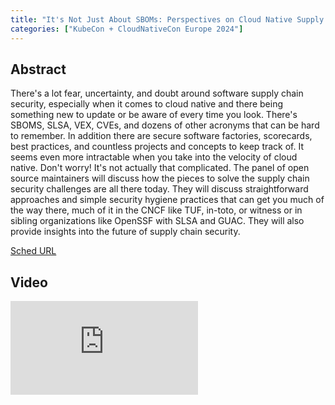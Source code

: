 ```yaml
---
title: "It's Not Just About SBOMs: Perspectives on Cloud Native Supply Chain Security - Michael Lieberman, Kusari; Dana Wang, OpenSSF | The Linux Foundation; Marina Moore, New York University; John Kjell, TestifySec; Arnaud Le Hors, IBM"
categories: ["KubeCon + CloudNativeCon Europe 2024"]
---
```


## Abstract

There's a lot fear, uncertainty, and doubt around software supply chain security, especially when it comes to cloud native and there being something new to update or be aware of every time you look. There's SBOMS, SLSA, VEX, CVEs, and dozens of other acronyms that can be hard to remember. In addition there are secure software factories, scorecards, best practices, and countless projects and concepts to keep track of. It seems even more intractable when you take into the velocity of cloud native. Don't worry! It's not actually that complicated. The panel of open source maintainers will discuss how the pieces to solve the supply chain security challenges are all there today. They will discuss straightforward approaches and simple security hygiene practices that can get you much of the way there, much of it in the CNCF like TUF, in-toto, or witness or in sibling organizations like OpenSSF with SLSA and GUAC. They will also provide insights into the future of supply chain security.

[Sched URL](https://kccnceu2024.sched.com/event/a8c895e5ab99536bb71a44319c17a540)

## Video

<iframe src="https://www.youtube.com/embed/T_ABA749zro" frameborder="0" allow="accelerometer; autoplay; encrypted-media; gyroscope; picture-in-picture" allowfullscreen></iframe>
